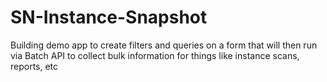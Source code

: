 # SN-Instance-Snapshot
Building demo app to create filters and queries on a form that will then run via Batch API to collect bulk information for things like instance scans, reports, etc

